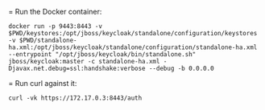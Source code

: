 = Run the Docker container:

`docker run -p 9443:8443 -v $PWD/keystores:/opt/jboss/keycloak/standalone/configuration/keystores -v $PWD/standalone-ha.xml:/opt/jboss/keycloak/standalone/configuration/standalone-ha.xml --entrypoint "/opt/jboss/keycloak/bin/standalone.sh" jboss/keycloak:master -c standalone-ha.xml -Djavax.net.debug=ssl:handshake:verbose --debug -b 0.0.0.0`

= Run curl against it:

`curl -vk https://172.17.0.3:8443/auth`
